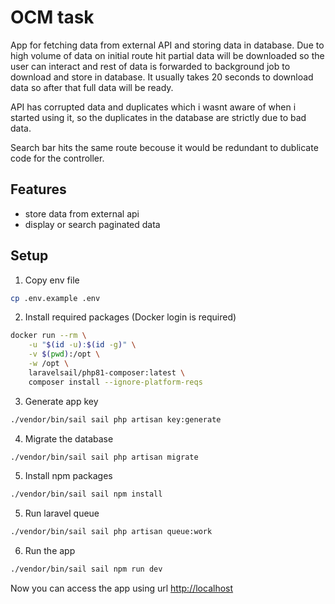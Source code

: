 # OCM task

App for fetching data from external API and storing data in database. Due to high volume of data on initial route hit partial data will be downloaded so the user can interact and rest of data is forwarded to background job to download and store in database. It usually takes 20 seconds to download data so after that full data will be ready.

API has corrupted data and duplicates which i wasnt aware of when i started using it, so the duplicates in the database are strictly due to bad data.

Search bar hits the same route becouse it would be redundant to dublicate code for the controller.

## Features

-   store data from external api
-   display or search paginated data

## Setup

1. Copy env file

```bash
cp .env.example .env
```

2. Install required packages (Docker login is required)

```bash
docker run --rm \
    -u "$(id -u):$(id -g)" \
    -v $(pwd):/opt \
    -w /opt \
    laravelsail/php81-composer:latest \
    composer install --ignore-platform-reqs
```

3. Generate app key

```bash
./vendor/bin/sail sail php artisan key:generate
```

4. Migrate the database

```bash
./vendor/bin/sail sail php artisan migrate
```

5. Install npm packages

```bash
./vendor/bin/sail sail npm install
```

5. Run laravel queue

```bash
./vendor/bin/sail sail php artisan queue:work
```

6. Run the app

```bash
./vendor/bin/sail sail npm run dev
```

Now you can access the app using url [http://localhost](http://localhost)
